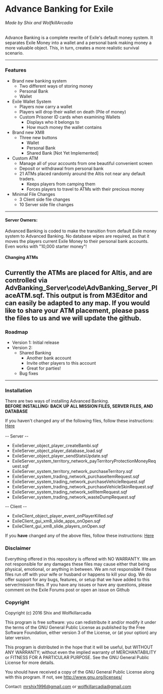# Advance Banking for Exile
###### Made by Shix and WolfkillArcadia
Advance Banking is a complete rewrite of Exile's default money system. It separates Exile Money into a wallet and a personal bank making money a more valuable object. This, in turn, creates a more realistic survival scenario.

---
### Features
- Brand new banking system
    - Two different ways of storing money
    - Personal Bank
    - Wallet
- Exile Wallet System
    - Players now carry a wallet
    - Players will drop their wallet on death (Pile of money)
    - Custom Prisoner ID cards when examining Wallets
        - Displays who it belongs to
        - How much money the wallet contains
- Brand new XM8
    - Three new buttons
        - Wallet
        - Personal Bank
        - Shared Bank [Not Yet Implemented]
- Custom ATM
    - Manage all of your accounts from one beautiful convenient screen
    - Deposit or withdrawal from personal bank
    - 21 ATMs placed randomly around the Altis not near any default traders.
        - Keeps players from camping them
        - Forces players to travel to ATMs with their precious money
- Minimal File Changes
    - 3 Client side file changes
    - 10 Server side file changes
---
#### Server Owners:
Advanced Banking is coded to make the transition from default Exile money system to Advanced Banking. No database wipes are required, as that it moves the players current Exile Money to their personal bank accounts. Even works with "10,000 starter money"!

#### Changing ATMs
Currently the ATMs are placed for Altis, and are controlled via AdvBanking_Server\code\AdvBanking_Server_PlaceATM.sqf. This output is from M3Editor and can easily be adapted to any map. If you would like to share your ATM placement, please pass the files to us and we will update the github. 
---
### Roadmap
* Version 1: Initial release
* Version 2:
    * Shared Banking
        * Another bank account
        * Invite other players to this account
        * Great for parties!
    * Bug fixes
---
### Installation
There are two ways of installing Advanced Banking.<br>
**BEFORE INSTALLING: BACK UP ALL MISSION FILES, SERVER FILES, AND DATABASE**

If you haven't changed any of the following files, follow these instructions: [Here](https://github.com/WolfkillArcadia/AdvancedBanking/blob/master/FreshServerInstallation.md)<br><br>
-- Server --
* ExileServer_object_player_createBambi.sqf
* ExileServer_object_player_database_load.sqf
* ExileServer_object_player_sendStatsUpdate.sqf
* ExileServer_system_territory_network_payTerritoryProtectionMoneyRequest.sqf
* ExileServer_system_territory_network_purchaseTerritory.sqf
* ExileServer_system_trading_network_purchaseItemRequest.sqf
* ExileServer_system_trading_network_purchaseVehicleRequest.sqf
* ExileServer_system_trading_network_purchaseVehicleSkinRequest.sqf
* ExileServer_system_trading_network_sellItemRequest.sqf
* ExileServer_system_trading_network_wasteDumpRequest.sqf

-- Client --
* ExileClient_object_player_event_onPlayerKilled.sqf
* ExileClient_gui_xm8_slide_apps_onOpen.sqf
* ExileClient_gui_xm8_slide_players_onOpen.sqf

If you **have** changed any of the above files, follow these instructions: [Here](https://github.com/WolfkillArcadia/AdvancedBanking/blob/master/ModdedServerInstallation.md)

### Disclaimer
Everything offered in this repository is offered with NO WARRANTY. We am not responsible for any damages these files may cause either that being physical, emotional, or anything in between. We am not responsible if these files run off with your wife or husband or happens to kill your dog. We do offer support for any bugs, features, or setup that we have added to this server/mission files. If you have any issues or have any questions, please comment on the Exile Forums post or open an issue on Github

### Copyright
Copyright (c) 2016 Shix and Wolfkillarcadia

This program is free software: you can redistribute it and/or modify
it under the terms of the GNU General Public License as published by
the Free Software Foundation, either version 3 of the License, or
(at your option) any later version.

This program is distributed in the hope that it will be useful,
but WITHOUT ANY WARRANTY; without even the implied warranty of
MERCHANTABILITY or FITNESS FOR A PARTICULAR PURPOSE.  See the
GNU General Public License for more details.

You should have received a copy of the GNU General Public License
along with this program.  If not, see <http://www.gnu.org/licenses/>

Contact: mrshix1996@gmail.com or wolfkillarcadia@gmail.com
